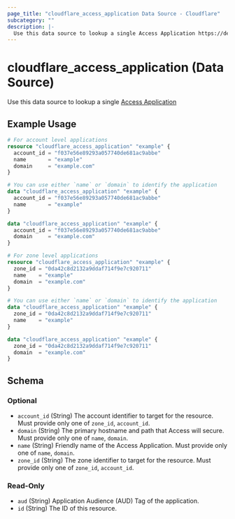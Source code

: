```yaml
---
page_title: "cloudflare_access_application Data Source - Cloudflare"
subcategory: ""
description: |-
  Use this data source to lookup a single Access Application https://developers.cloudflare.com/cloudflare-one/applications/
---
```


# cloudflare_access_application (Data Source)

Use this data source to lookup a single [Access Application](https://developers.cloudflare.com/cloudflare-one/applications/)

## Example Usage

```terraform
# For account level applications
resource "cloudflare_access_application" "example" {
  account_id = "f037e56e89293a057740de681ac9abbe"
  name       = "example"
  domain     = "example.com"
}

# You can use either `name` or `domain` to identify the application
data "cloudflare_access_application" "example" {
  account_id = "f037e56e89293a057740de681ac9abbe"
  name       = "example"
}

data "cloudflare_access_application" "example" {
  account_id = "f037e56e89293a057740de681ac9abbe"
  domain     = "example.com"
}

# For zone level applications
resource "cloudflare_access_application" "example" {
  zone_id = "0da42c8d2132a9ddaf714f9e7c920711"
  name    = "example"
  domain  = "example.com"
}

# You can use either `name` or `domain` to identify the application
data "cloudflare_access_application" "example" {
  zone_id = "0da42c8d2132a9ddaf714f9e7c920711"
  name    = "example"
}

data "cloudflare_access_application" "example" {
  zone_id = "0da42c8d2132a9ddaf714f9e7c920711"
  domain  = "example.com"
}
```

<!-- schema generated by tfplugindocs -->
## Schema

### Optional

- `account_id` (String) The account identifier to target for the resource. Must provide only one of `zone_id`, `account_id`.
- `domain` (String) The primary hostname and path that Access will secure. Must provide only one of `name`, `domain`.
- `name` (String) Friendly name of the Access Application. Must provide only one of `name`, `domain`.
- `zone_id` (String) The zone identifier to target for the resource. Must provide only one of `zone_id`, `account_id`.

### Read-Only

- `aud` (String) Application Audience (AUD) Tag of the application.
- `id` (String) The ID of this resource.


